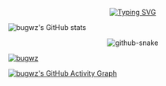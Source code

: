 <div align="center">
  
[![Typing SVG](https://readme-typing-svg.demolab.com?font=Fira+Code&pause=1000&width=435&lines=Hello%2C%20World&center=true&size=27)](https://git.io/typing-svg)

</div>

<div align="left">
  
![bugwz's GitHub stats](https://github-readme-stats.vercel.app/api?username=bugwz&show_icons=true&theme=transparent)

</div>

<!-- Snake Code Contribution Map 贪吃蛇代码贡献图 -->
<div align="center">
  <picture>
    <source media="(prefers-color-scheme: dark)" srcset="https://cdn.jsdelivr.net/gh/bugwz/bugwz/profile-snake-contrib/github-contribution-grid-snake-dark.svg" />
    <source media="(prefers-color-scheme: light)" srcset="https://cdn.jsdelivr.net/gh/bugwz/bugwz/profile-snake-contrib/github-contribution-grid-snake.svg" />
    <img alt="github-snake" src="https://cdn.jsdelivr.net/gh/bugwz/bugwz/profile-snake-contrib/github-contribution-grid-snake-dark.svg" />
  </picture>
</div>

[![bugwz](https://github-profile-trophy.vercel.app/?username=bugwz)](https://github.com/ryo-ma/github-profile-trophy)

[![bugwz's GitHub Activity Graph](https://github-readme-activity-graph.vercel.app/graph?username=bugwz&theme=minimal)](https://github.com/ashutosh00710/github-readme-activity-graph)


